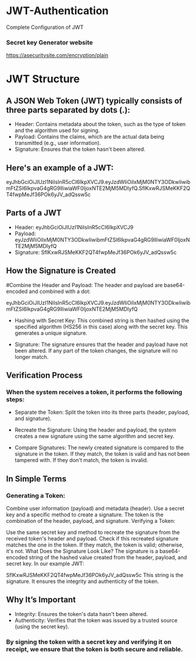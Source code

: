 # JWT-Authentication
Complete Configuration of JWT


### Secret key Generator website
https://asecuritysite.com/encryption/plain

# JWT Structure

## A JSON Web Token (JWT) typically consists of three parts separated by dots (.):

- Header: Contains metadata about the token, such as the type of token and the algorithm used for signing.
- Payload: Contains the claims, which are the actual data being transmitted (e.g., user information).
- Signature: Ensures that the token hasn't been altered.

## Here's an example of a JWT:

eyJhbGciOiJIUzI1NiIsInR5cCI6IkpXVCJ9.eyJzdWIiOiIxMjM0NTY3ODkwIiwibmFtZSI6IkpvaG4gRG9lIiwiaWF0IjoxNTE2MjM5MDIyfQ.SflKxwRJSMeKKF2QT4fwpMeJf36POk6yJV_adQssw5c

## Parts of a JWT
- Header: eyJhbGciOiJIUzI1NiIsInR5cCI6IkpXVCJ9
- Payload: eyJzdWIiOiIxMjM0NTY3ODkwIiwibmFtZSI6IkpvaG4gRG9lIiwiaWF0IjoxNTE2MjM5MDIyfQ
- Signature: SflKxwRJSMeKKF2QT4fwpMeJf36POk6yJV_adQssw5c

## How the Signature is Created
#Combine the Header and Payload: The header and payload are base64-encoded and combined with a dot:

eyJhbGciOiJIUzI1NiIsInR5cCI6IkpXVCJ9.eyJzdWIiOiIxMjM0NTY3ODkwIiwibmFtZSI6IkpvaG4gRG9lIiwiaWF0IjoxNTE2MjM5MDIyfQ

- Hashing with Secret Key: This combined string is then hashed using the specified algorithm (HS256 in this case) along with the secret key. This generates a unique signature.

- Signature: The signature ensures that the header and payload have not been altered. If any part of the token changes, the signature will no longer match.

## Verification Process

### When the system receives a token, it performs the following steps:

- Separate the Token: Split the token into its three parts (header, payload, and signature).

- Recreate the Signature: Using the header and payload, the system creates a new signature using the same algorithm and secret key.

- Compare Signatures: The newly created signature is compared to the signature in the token. If they match, the token is valid and has not been tampered with. If they don't match, the token is invalid.

## In Simple Terms

### Generating a Token:

Combine user information (payload) and metadata (header).
Use a secret key and a specific method to create a signature.
The token is the combination of the header, payload, and signature.
Verifying a Token:

Use the same secret key and method to recreate the signature from the received token's header and payload.
Check if this recreated signature matches the one in the token.
If they match, the token is valid; otherwise, it's not.
What Does the Signature Look Like?
The signature is a base64-encoded string of the hashed value created from the header, payload, and secret key. In our example JWT:


SflKxwRJSMeKKF2QT4fwpMeJf36POk6yJV_adQssw5c
This string is the signature. It ensures the integrity and authenticity of the token.

## Why It’s Important
- Integrity: Ensures the token's data hasn't been altered.
- Authenticity: Verifies that the token was issued by a trusted source (using the secret key).

### By signing the token with a secret key and verifying it on receipt, we ensure that the token is both secure and reliable.






